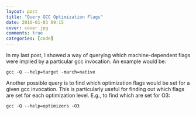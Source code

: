 ```yaml
---
layout: post
title: "Query GCC Optimization Flags"
date: 2016-01-03 09:15
cover: cover.jpg
comments: true
categories: [code]
---
```


In my last post, I showed a way of querying which machine-dependent flags were implied by a particular gcc invocation.  An example would be:

`gcc -Q --help=target -march=native`

Another possible query is to find which optimization flags would be set for a given gcc invocation.  This is particularly useful for finding out which flags are set for each optimization level.  E.g., to find which are set for O3:

`gcc -Q --help=optimizers -O3`

